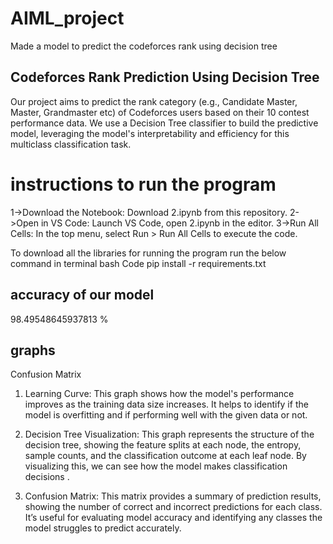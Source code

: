 # AIML_project
Made a model to predict the codeforces rank using decision tree 


## Codeforces Rank Prediction Using Decision Tree
Our project aims to predict the rank category (e.g., Candidate Master, Master, Grandmaster etc) of Codeforces users based on their 10 contest performance data. We use a Decision Tree classifier to build the predictive model, leveraging the model's interpretability and efficiency for this multiclass classification task.


# instructions to run the program
1->Download the Notebook: Download 2.ipynb from this repository.
2->Open in VS Code: Launch VS Code, open 2.ipynb in the editor.
3->Run All Cells: In the top menu, select Run > Run All Cells to execute the code.

To download all the libraries for running the program run the below command in terminal
bash Code
pip install -r requirements.txt

## accuracy of our model
98.49548645937813 %

## graphs

Confusion Matrix

1. Learning Curve: This graph shows how the model's performance improves as the training data size increases. It helps to identify if the model is overfitting and if  performing well with the given data or not.

2. Decision Tree Visualization: This graph represents the structure of the decision tree, showing the feature splits at each node, the entropy, sample counts, and the classification outcome at each leaf node. By visualizing this, we can see how the model makes classification decisions .

3. Confusion Matrix: This matrix provides a summary of prediction results, showing the number of correct and incorrect predictions for each class. It’s useful for evaluating model accuracy and identifying any classes the model struggles to predict accurately.
   

   

